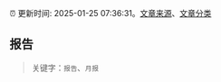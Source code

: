 :alarm_clock: 更新时间: 2025-01-25 07:36:31。[文章来源](/README.md)、[文章分类](/TAGS.md)

## 报告


> 关键字：`报告`、`月报`



